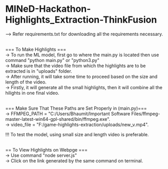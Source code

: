 # MINeD-Hackathon-Highlights_Extraction-ThinkFusion <br>

--> Refer requirements.txt for downloading all the requirements necessary. <br>
 <br>

=== To Make Highlights === <br>
-> To run the ML model, first go to where the main.py is located then use command "python main.py" or "python3.py" <br>
-> Make sure that the video file from which the highlights are to be extracted is in "uploads" folder. <br>
-> After running, it will take some time to proceed based on the size and length of the video. <br>
-> Firstly, it will generate all the small highlights, then it will combine all the hilights in one final video. <br>
 <br>

 === Make Sure That These Paths are Set Properly in (main.py)===  <br>
-> FFMPEG_PATH = "C:/Users/Bhaumit/Important Software Files/ffmpeg-master-latest-win64-gpl-shared/bin/ffmpeg.exe". <br>
-> video_file = "F:/game-highlights-extraction/uploads/new_v.mp4". <br>


!!! To test the model, using small size and length video is preferable. <br>
 <br>

== To View Highlights on Webpge === <br>
-> Use command "node server.js" <br>
-> Click on the link generated by the same command on terminal. <br>
